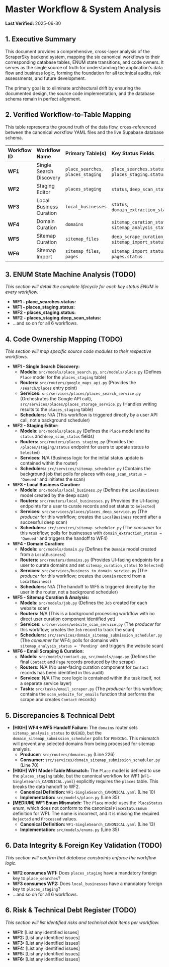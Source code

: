 # Master Workflow & System Analysis

**Last Verified:** 2025-06-30

## 1. Executive Summary

This document provides a comprehensive, cross-layer analysis of the ScraperSky backend system, mapping the six canonical workflows to their corresponding database tables, ENUM state transitions, and code owners. It serves as the single source of truth for understanding the application's data flow and business logic, forming the foundation for all technical audits, risk assessments, and future development.

The primary goal is to eliminate architectural drift by ensuring the documented design, the source code implementation, and the database schema remain in perfect alignment.

## 2. Verified Workflow-to-Table Mapping

This table represents the ground truth of the data flow, cross-referenced between the canonical workflow YAML files and the live Supabase database schema.

| Workflow ID | Workflow Name              | Primary Table(s)                     | Key Status Fields                                        | Produces For     |
| :---------- | :------------------------- | :----------------------------------- | :------------------------------------------------------- | :--------------- |
| **WF1**     | Single Search Discovery    | `place_searches`, `places_staging`   | `place_searches.status`, `places_staging.status`         | WF2              |
| **WF2**     | Staging Editor             | `places_staging`                     | `status`, `deep_scan_status`                             | WF3              |
| **WF3**     | Local Business Curation    | `local_businesses`                   | `status`, `domain_extraction_status`                     | WF4              |
| **WF4**     | Domain Curation            | `domains`                            | `sitemap_curation_status`, `sitemap_analysis_status`     | WF5              |
| **WF5**     | Sitemap Curation           | `sitemap_files`                      | `deep_scrape_curation_status`, `sitemap_import_status` | WF6              |
| **WF6**     | Sitemap Import             | `sitemap_files`, `pages`             | `sitemap_import_status`, `pages.status`                  | Future Workflows |


## 3. ENUM State Machine Analysis (TODO)

*This section will detail the complete lifecycle for each key status ENUM in every workflow.*

- **WF1 - place_searches.status:**
- **WF1 - places_staging.status:**
- **WF2 - places_staging.status:**
- **WF2 - places_staging.deep_scan_status:**
- ...and so on for all 6 workflows.

## 4. Code Ownership Mapping (TODO)

*This section will map specific source code modules to their respective workflows.*

- **WF1 - Single Search Discovery:**
  - **Models:** `src/models/place_search.py`, `src/models/place.py` (Defines `Place` model for the `places_staging` table)
  - **Routers:** `src/routers/google_maps_api.py` (Provides the `/search/places` entry point)
  - **Services:** `src/services/places/places_search_service.py` (Orchestrates the Google API call), `src/services/places/places_storage_service.py` (Handles writing results to the `places_staging` table)
  - **Schedulers:** N/A (This workflow is triggered directly by a user API call, not a background scheduler) 
- **WF2 - Staging Editor:**
  - **Models:** `src/models/place.py` (Defines the `Place` model and its `status` and `deep_scan_status` fields)
  - **Routers:** `src/routers/places_staging.py` (Provides the `/places/staging/status` endpoint for users to update status to `Selected`)
  - **Services:** N/A (Business logic for the initial status update is contained within the router)
  - **Schedulers:** `src/services/sitemap_scheduler.py` (Contains the background job that polls for places with `deep_scan_status = 'Queued'` and initiates the scan)
- **WF3 - Local Business Curation:**
  - **Models:** `src/models/local_business.py` (Defines the `LocalBusiness` model created by the deep scan)
  - **Routers:** `src/routers/local_businesses.py` (Provides the UI-facing endpoints for a user to curate records and set status to `Selected`)
  - **Services:** `src/services/places/places_deep_service.py` (The *producer* for this workflow; creates the `LocalBusiness` record after a successful deep scan)
  - **Schedulers:** `src/services/sitemap_scheduler.py` (The *consumer* for this workflow; polls for businesses with `domain_extraction_status = 'Queued'` and triggers the handoff to WF4)
- **WF4 - Domain Curation:**
  - **Models:** `src/models/domain.py` (Defines the `Domain` model created from a `LocalBusiness`)
  - **Routers:** `src/routers/domains.py` (Provides UI-facing endpoints for a user to curate domains and set `sitemap_curation_status` to `Selected`)
  - **Services:** `src/services/business_to_domain_service.py` (The *producer* for this workflow; creates the `Domain` record from a `LocalBusiness`)
  - **Schedulers:** N/A (The handoff to WF5 is triggered directly by the user in the router, not a background scheduler)
- **WF5 - Sitemap Curation & Analysis:**
  - **Models:** `src/models/job.py` (Defines the `Job` created for each website scan)
  - **Routers:** N/A (This is a background processing workflow with no direct user curation component identified yet)
  - **Services:** `src/services/website_scan_service.py` (The *producer* for this workflow; creates the `Job` record to track the scan)
  - **Schedulers:** `src/services/domain_sitemap_submission_scheduler.py` (The *consumer* for WF4; polls for domains with `sitemap_analysis_status = 'Pending'` and triggers the website scan)
- **WF6 - Email Scraping & Curation:**
  - **Models:** `src/models/contact.py`, `src/models/page.py` (Defines the final `Contact` and `Page` records produced by the scrape)
  - **Routers:** N/A (No user-facing curation component for `Contact` records has been identified in this audit)
  - **Services:** N/A (The core logic is contained within the task itself, not a separate service layer)
  - **Tasks:** `src/tasks/email_scraper.py` (The *producer* for this workflow; contains the `scan_website_for_emails` function that performs the scrape and creates `Contact` records)

## 5. Discrepancies & Technical Debt

- **[HIGH] WF4->WF5 Handoff Failure:** The `domains` router sets `sitemap_analysis_status` to `QUEUED`, but the `domain_sitemap_submission_scheduler` polls for `PENDING`. This mismatch will prevent any selected domains from being processed for sitemap analysis.
  - **Producer:** `src/routers/domains.py` (Line 226)
  - **Consumer:** `src/services/domain_sitemap_submission_scheduler.py` (Line 70)
- **[HIGH] WF1 Model-Table Mismatch:** The `Place` model is defined to use the `places_staging` table, but the canonical workflow for WF1 (`WF1-SingleSearch_CANONICAL.yaml`) explicitly requires the `places` table. This breaks the data handoff to WF2.
  - **Canonical Definition:** `WF1-SingleSearch_CANONICAL.yaml` (Line 10)
  - **Implementation:** `src/models/place.py` (Line 35)
- **[MEDIUM] WF1 Enum Mismatch:** The `Place` model uses the `PlaceStatus` enum, which does not conform to the canonical `PlaceStatusEnum` definition for WF1. The name is incorrect, and it is missing the required `Rejected` and `Processed` values.
  - **Canonical Definition:** `WF1-SingleSearch_CANONICAL.yaml` (Line 13)
  - **Implementation:** `src/models/enums.py` (Line 35)

## 6. Data Integrity & Foreign Key Validation (TODO)

*This section will confirm that database constraints enforce the workflow logic.*

- **WF2 consumes WF1:** Does `places_staging` have a mandatory foreign key to `place_searches`?
- **WF3 consumes WF2:** Does `local_businesses` have a mandatory foreign key to `places_staging`?
- ...and so on for all 6 workflows.

## 6. Risk & Technical Debt Register (TODO)

*This section will list identified risks and technical debt items per workflow.*

- **WF1:** [List any identified issues]
- **WF2:** [List any identified issues]
- **WF3:** [List any identified issues]
- **WF4:** [List any identified issues]
- **WF5:** [List any identified issues]
- **WF6:** [List any identified issues]
